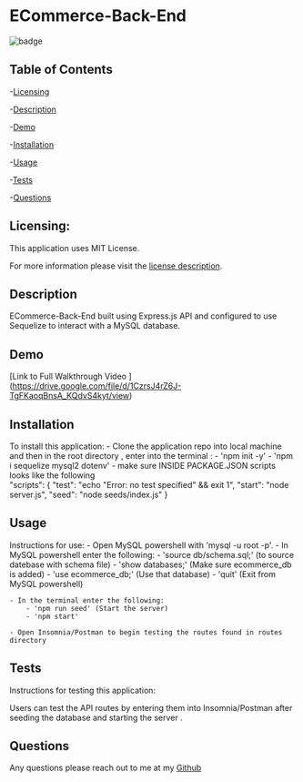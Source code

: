 # ECommerce-Back-End

  ![badge](https://img.shields.io/badge/license-MITLicense-brightorange)
  
  ## Table of Contents
  
-[Licensing](#Licensing)

-[Description](#Description)

-[Demo](#Demo)

-[Installation](#Installation)

-[Usage](#Usage)

-[Tests](#Tests)

-[Questions](#Questions)

  ## Licensing:
 
  This application uses MIT License.

  For more information please visit the [license description](https://choosealicense.com/licenses/mit/).

  ## Description

  ECommerce-Back-End built using Express.js API and configured to use Sequelize to interact with a MySQL database.
  
  
  ## Demo 

[Link to Full Walkthrough Video ] (https://drive.google.com/file/d/1CzrsJ4rZ6J-TgFKaoqBnsA_KQdvS4kyt/view)

  ## Installation
  To install this application:
    - Clone the application repo into local machine and then in the root directory , enter into the terminal :
        - 'npm init -y' 
        - 'npm i sequelize mysql2 dotenv'
        - make sure INSIDE PACKAGE.JSON scripts looks like the following  
            "scripts": {
                "test": "echo \"Error: no test specified\" && exit 1",
                "start": "node server.js",
                "seed": "node seeds/index.js"
            }

  ## Usage 
  Instructions for use:
    - Open MySQL powershell with 'mysql -u root -p'.
    - In MySQL powershell enter the following: 
        - 'source db/schema.sql;' (to source datebase with schema file)
        - 'show databases;' (Make sure ecommerce_db is added)
        - 'use ecommerce_db;' (Use that database)
        - 'quit' (Exit from MySQL powershell)

    - In the terminal enter the following:
        - 'npm run seed' (Start the server)
        - 'npm start' 

    - Open Insomnia/Postman to begin testing the routes found in routes directory 
 

  ## Tests 
  Instructions for testing this application:

  Users  can test the  API  routes by entering them into  Insomnia/Postman after seeding the database and starting the server .

  ## Questions
  Any questions please reach out to me at my [Github](https://github.com/jimbn)


